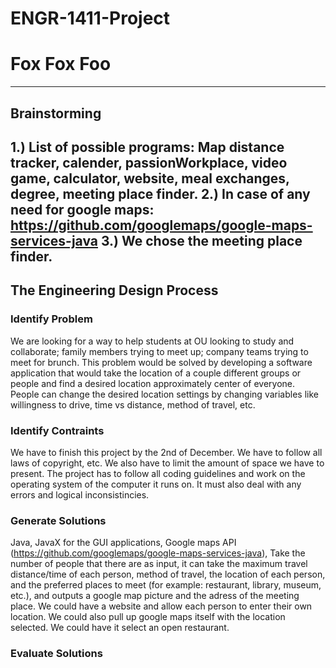 # ENGR-1411-Project
# Fox Fox Foo
---
## Brainstorming
1.) List of possible programs:  Map distance tracker, calender, passionWorkplace, video game, calculator, website, meal exchanges,
degree, meeting place finder.
2.) In case of any need for google maps: https://github.com/googlemaps/google-maps-services-java
3.) We chose the meeting place finder.
---
## The Engineering Design Process

### Identify Problem
  We are looking for a way to help students at OU looking to study and collaborate; family members trying to meet up; company teams
trying to meet for brunch. This problem would be solved by developing a software application that would take the location of a couple
different groups or people and find a desired location approximately center of everyone. People can change the desired location settings
by changing variables like willingness to drive, time vs distance, method of travel, etc.

### Identify Contraints
  We have to finish this project by the 2nd of December. We have to follow all laws of copyright, etc. We also have to limit the amount of
space we have to present. The project has to follow all coding guidelines and work on the operating system of the computer it runs on. It
must also deal with any errors and logical inconsistincies.

### Generate Solutions
  Java, JavaX for the GUI applications, Google maps API (https://github.com/googlemaps/google-maps-services-java), Take the number of
people that there are as input, it can take the maximum travel distance/time of each person, method of travel, the location of each person,
and the preferred places to meet (for example: restaurant, library, museum, etc.), and outputs a google map picture and the adress of the
meeting place. We could have a website and allow each person to enter their own location. We could also pull up google maps itself with the
location selected. We could have it select an open restaurant.

### Evaluate Solutions
  
